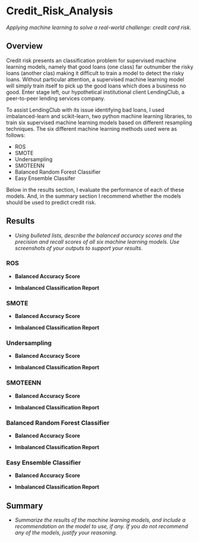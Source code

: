 # Credit_Risk_Analysis
_Applying machine learning to solve a real-world challenge: credit card risk._


## Overview
Credit risk presents an classification problem for supervised machine learning models, namely that good loans (one class) far outnumber the risky loans (another clas) making it difficult to train a model to detect the risky loans. Without particular attention, a supervised machine learning model will simply train itself to pick up the good loans which does a business no good. Enter stage left, our hypothetical institutional client LendingClub, a peer-to-peer lending services company.  

To assist LendingClub with its issue identifying bad loans, I used imbalanced-learn and scikit-learn, two python machine learning libraries, to train six supervised machine learning models based on different resampling techniques. The six different machine learning methods used were as follows: 
- ROS
- SMOTE
- Undersampling
- SMOTEENN
- Balanced Random Forest Classifier
- Easy Ensemble Classifer

Below in the results section, I evaluate the performance of each of these models. And, in the summary section I recommend whether the models should be used to predict credit risk.

## Results
- _Using bulleted lists, describe the balanced accuracy scores and the precision and recall scores of all six machine learning models. Use screenshots of your outputs to support your results._

### ROS
- **Balanced Accuracy Score**

- **Imbalanced Classification Report**


### SMOTE
- **Balanced Accuracy Score**

- **Imbalanced Classification Report**


### Undersampling
- **Balanced Accuracy Score**

- **Imbalanced Classification Report**


### SMOTEENN
- **Balanced Accuracy Score**

- **Imbalanced Classification Report**


### Balanced Random Forest Classifier
- **Balanced Accuracy Score**

- **Imbalanced Classification Report**


### Easy Ensemble Classifier
- **Balanced Accuracy Score**

- **Imbalanced Classification Report**


## Summary
- _Summarize the results of the machine learning models, and include a recommendation on the model to use, if any. If you do not recommend any of the models, justify your reasoning._

